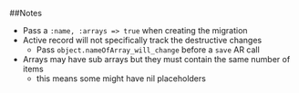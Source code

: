 ##Notes

* Pass a `:name, :arrays => true` when creating the migration
* Active record will not specifically track the destructive changes
	* Pass `object.nameOfArray_will_change` before a `save` AR call
* Arrays may have sub arrays but they must contain the same number of items
	* this means some might have nil placeholders
